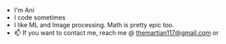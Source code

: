 - I'm Ani 
- I code sometimes
- I like ML and Image processing. Math is pretty epic too.
- 📫 If you want to contact me, reach me @ themartian117@gmail.com or 

<!---
TheMartian117/TheMartian117 is a ✨ special ✨ repository because its `README.md` (this file) appears on your GitHub profile.
You can click the Preview link to take a look at your changes.
--->
